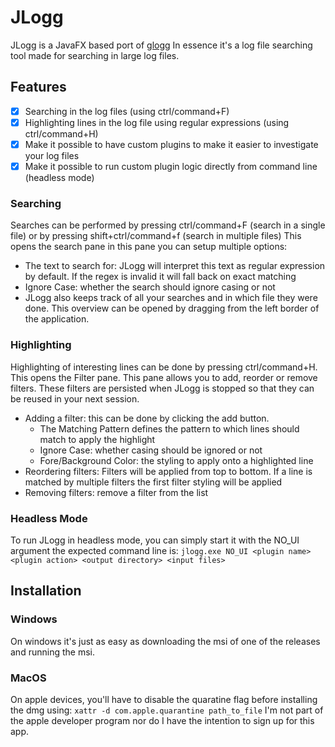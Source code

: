 # JLogg

JLogg is a JavaFX based port of [glogg](https://glogg.bonnefon.org/)
In essence it's a log file searching tool made for searching in large log files.

## Features
- [x] Searching in the log files (using ctrl/command+F) 
- [x] Highlighting lines in the log file using regular expressions (using ctrl/command+H) 
- [x] Make it possible to have custom plugins to make it easier to investigate your log files
- [x] Make it possible to run custom plugin logic directly from command line (headless mode) 

### Searching 
Searches can be performed by pressing ctrl/command+F (search in a single file) or by pressing shift+ctrl/command+f (search in multiple files)
This opens the search pane in this pane you can setup multiple options: 
- The text to search for: JLogg will interpret this text as regular expression by default. If the regex is invalid it will fall back on exact matching 
- Ignore Case: whether the search should ignore casing or not
- JLogg also keeps track of all your searches and in which file they were done. This overview can be opened by dragging from the left border of the application.

### Highlighting
Highlighting of interesting lines can be done by pressing ctrl/command+H.
This opens the Filter pane. 
This pane allows you to add, reorder or remove filters. These filters are persisted when JLogg is stopped so that they can be reused in your next session. 
- Adding a filter: this can be done by clicking the add button. 
	- The Matching Pattern defines the pattern to which lines should match to apply the highlight 
	- Ignore Case: whether casing should be ignored or not 
	- Fore/Background Color: the styling to apply onto a highlighted line 
- Reordering filters: Filters will be applied from top to bottom. If a line is matched by multiple filters the first filter styling will be applied 
- Removing filters: remove a filter from the list

### Headless Mode
To run JLogg in headless mode, you can simply start it with the NO_UI argument the expected command line is: 
`jlogg.exe NO_UI <plugin name> <plugin action> <output directory> <input files>`

## Installation 
### Windows
On windows it's just as easy as downloading the msi of one of the releases and running the msi. 

### MacOS
On apple devices, you'll have to disable the quaratine flag before installing the dmg using: 
`xattr -d com.apple.quarantine path_to_file`
I'm not part of the apple developer program nor do I have the intention to sign up for this app. 
